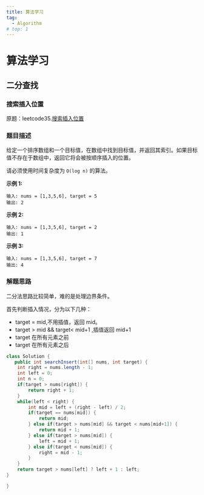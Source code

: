 ```yaml
---
title: 算法学习
tag:
  - Algorithm
# top: 1
---
```


# 算法学习

## 二分查找

### 搜索插入位置

原题：leetcode35.[搜索插入位置](https://leetcode.cn/problems/search-insert-position/description/)

### 题目描述

给定一个排序数组和一个目标值，在数组中找到目标值，并返回其索引。如果目标值不存在于数组中，返回它将会被按顺序插入的位置。

请必须使用时间复杂度为 `O(log n)` 的算法。

**示例 1:**

```
输入: nums = [1,3,5,6], target = 5
输出: 2
```

**示例 2:**

```
输入: nums = [1,3,5,6], target = 2
输出: 1
```

**示例 3:**

```
输入: nums = [1,3,5,6], target = 7
输出: 4
```

### 解题思路

二分法思路比较简单，难的是处理边界条件。

首先判断插入情况，分为以下几种：

- target = mid,不用插值，返回 mid。
- target > mid && target< mid+1 ,插值返回 mid+1
- target 在所有元素之前
- target 在所有元素之后

```java
class Solution {
   public int searchInsert(int[] nums, int target) {
    int right = nums.length - 1;
    int left = 0;
    int n = 0;
    if(target > nums[right]) {
        return right + 1;
    }
    while(left < right) {
        int mid = left + (right - left) / 2;
        if(target == nums[mid]) {
            return mid;
        } else if(target > nums[mid] && target < nums[mid+1]) {
            return mid + 1;
        } else if(target > nums[mid]) {
            left = mid + 1;
        } else if(target < nums[mid]) {
            right = mid - 1;
        }
    }
    return target > nums[left] ? left + 1 : left;
}

}
```

